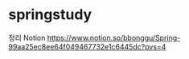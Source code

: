 # springstudy
정리 Notion
https://www.notion.so/bbonggu/Spring-99aa25ec8ee64f049467732e1c6445dc?pvs=4
